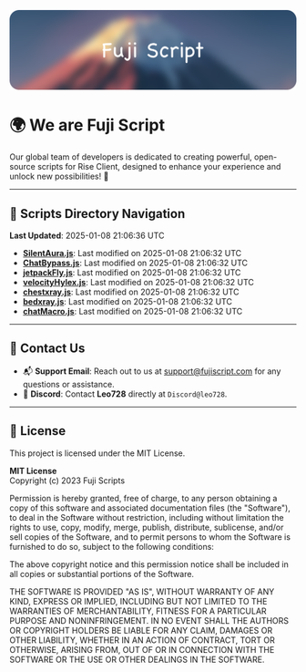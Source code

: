 ![Banner](.github/b.webp)

# 🌍 **We are Fuji Script**

Our global team of developers is dedicated to creating powerful, open-source scripts for Rise Client, designed to enhance your experience and unlock new possibilities! 🌟

---
<!-- SCRIPTS_NAVIGATION_START -->
## 📂 **Scripts Directory Navigation**

**Last Updated**: 2025-01-08 21:06:36 UTC

- **[SilentAura.js](scripts/SilentAura.js)**: Last modified on 2025-01-08 21:06:32 UTC
- **[ChatBypass.js](scripts/ChatBypass.js)**: Last modified on 2025-01-08 21:06:32 UTC
- **[jetpackFly.js](scripts/jetpackFly.js)**: Last modified on 2025-01-08 21:06:32 UTC
- **[velocityHylex.js](scripts/velocityHylex.js)**: Last modified on 2025-01-08 21:06:32 UTC
- **[chestxray.js](scripts/chestxray.js)**: Last modified on 2025-01-08 21:06:32 UTC
- **[bedxray.js](scripts/bedxray.js)**: Last modified on 2025-01-08 21:06:32 UTC
- **[chatMacro.js](scripts/chatMacro.js)**: Last modified on 2025-01-08 21:06:32 UTC

<!-- SCRIPTS_NAVIGATION_END -->

---

## 💬 **Contact Us**  
- 📬 **Support Email**: Reach out to us at [support@fujiscript.com](mailto:support@fujiscript.com) for any questions or assistance.  
- 💬 **Discord**: Contact **Leo728** directly at `Discord@leo728`.

---

## 📜 **License**

This project is licensed under the MIT License.  

**MIT License**  
Copyright (c) 2023 Fuji Scripts  

Permission is hereby granted, free of charge, to any person obtaining a copy of this software and associated documentation files (the "Software"), to deal in the Software without restriction, including without limitation the rights to use, copy, modify, merge, publish, distribute, sublicense, and/or sell copies of the Software, and to permit persons to whom the Software is furnished to do so, subject to the following conditions:  

The above copyright notice and this permission notice shall be included in all copies or substantial portions of the Software.  

THE SOFTWARE IS PROVIDED "AS IS", WITHOUT WARRANTY OF ANY KIND, EXPRESS OR IMPLIED, INCLUDING BUT NOT LIMITED TO THE WARRANTIES OF MERCHANTABILITY, FITNESS FOR A PARTICULAR PURPOSE AND NONINFRINGEMENT. IN NO EVENT SHALL THE AUTHORS OR COPYRIGHT HOLDERS BE LIABLE FOR ANY CLAIM, DAMAGES OR OTHER LIABILITY, WHETHER IN AN ACTION OF CONTRACT, TORT OR OTHERWISE, ARISING FROM, OUT OF OR IN CONNECTION WITH THE SOFTWARE OR THE USE OR OTHER DEALINGS IN THE SOFTWARE.  
